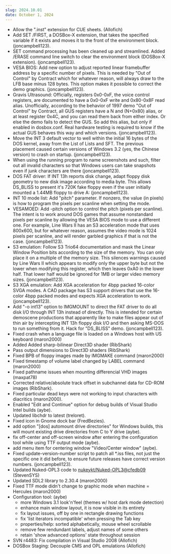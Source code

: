 ```yaml
---
slug: 2024.10.01
date: October 1, 2024
---
```


- Allow the ".inst" extension for CUE sheets. (Allofich)
- Add SET /FIRST, a DOSBox-X extension, that takes the specified variable if it exists and moves it to the front of the environment block. (joncampbell123).
- SET command processing has been cleaned up and streamlined. Added /ERASE command line switch to clear the environment block (DOSBox-X extension). (joncampbell123).
- VESA BIOS: Add new option to adjust reported linear framebuffer address by a specific number of pixels. This is needed by "Out of Control" by Contract which for whatever reason, will always draw to the LFB base minus 128 bytes. This option makes it possible to correct the demo graphics. (joncampbell123).
- Gravis Ultrasound: Officially, registers 0x0-0xF, the voice control registers, are documented to have a 0x0-0xF write and 0x80-0x8F read alias. Unofficially, according to the behavior of 1997 demo "Out of Control" by Contract, all GUS registers have a N and (N+0x80) alias, or at least register 0x4C, and you can read them back from either index. Or else the demo fails to detect the GUS. So add this alias, but only if enabled in dosbox.conf. Real hardware testing is required to know if the actual GUS behaves this way and which versions. (joncampbell123).
- Move the INT 3 default vector to well within the initial 16 bytes of the DOS kernel, away from the List of Lists and SFT. The previous placement caused certain versions of Windows 3.2 (yes, the Chinese version) to crash on startup. (joncampbell123).
- When using the running program to name screenshots and such, filter out all invalid characters so that Windows users can take snapshots even if junk characters are there (joncampbell123).
- DOS FAT driver: If INT 13h reports disk change, adapt floppy disk geometry to new disk image according to media byte. This allows DS\_BLISS to present it's 720K fake floppy even if the user initially mounted a 1.44MB floppy to drive A: (joncampbell123).
- INT 10 mode list: Add "pitch" parameter. If nonzero, the value (in pixels) is how to program the pixels per scanline when setting the mode.
- VESAMOED: Add -pitch option to control the pitch (pixels per scanline). The intent is to work around DOS games that assume nonstandard pixels per scanline by allowing the VESA BIOS mode to use a different one. For example, Line Wars II has an S3 acceleration mode that uses 800x600, but for whatever reason, assumes the video mode is 1024 pixels per scanline, and will render garbled graphics if that is not the case. (joncampbell123).
- S3 emulation: Follow S3 Trio64 documentation and mask the Linear Window Position bits according to the size of the memory. You can only place it on a multiple of the memory size. This silences warnings caused by Line Wars II which appears to modify only the upper byte but not the lower when modifying this register, which then leaves 0xA0 in the lower half. That lower half would be ignored for 1MB or larger video memory sizes. (joncampbell123).
- S3 XGA emulation: Add XGA acceleration for 4bpp packed 16-color SVGA modes. A CAD package has S3 support drivers that use the 16-color 4bpp packed modes and expects XGA acceleration to work. (joncampbell123).
- Add "-o int13" option to IMGMOUNT to direct the FAT driver to do all disk I/O through INT 13h instead of directly. This is intended for certain demoscene productions that apparently like to make files appear out of thin air by intercepting INT 13h floppy disk I/O and then asking MS-DOS to run something from it. Hack for "DS\_BLISS" demo. (joncampbell123).
- Fixed crash when a language file is loaded on a Windows host with US keyboard (maron2000)
- Added Added sharp-bilinear Direct3D shader (RibShark)
- Pass output dimensions to Direct3D shaders (RibShark)
- Fixed BPB of floppy images made by IMGMAKE command (maron2000)
- Fixed timestamp of volume label changed by LABEL command (maron2000)
- Fixed pathname issues when mounting differencial VHD images (maxpat78)
- Corrected relative/absolute track offset in subchannel data for CD-ROM images (RibShark).
- Fixed particular dead keys were not working to input characters with diacritics (maron2000).
- Enabled "Edit and Continue" option for debug builds of Visual Studio Intel builds (aybe).
- Updated libchdr to latest (treloret).
- Fixed icon in Gnome dock bar (FredBezies).
- add option "\[dos\] automount drive directories" for Windows builds, this will mount existing drive directories from C to Y drive (aybe).
- fix off-center and off-screen window after entering the configuration tool while using TTF output mode (aybe).
- add menu item for centering window "Video/Center window" (aybe).
- Fixed update-version-number script to patch all \*.iss files, not just the specific one it did before, to ensure future releases have correct version numbers. (joncampbell123).
- Updated Nuked-OPL3 code to [nukeykt/Nuked-OPL3@cfedb09](https://github.com/nukeykt/Nuked-OPL3/commit/cfedb09) (StevenSYS)
- Updated SDL2 library to 2.30.4 (maron2000)
- Fixed TTF mode didn't change to graphic mode when machine = Hercules (maron2000)
- Configuration tool: (aybe)
    - more Windows 3.1 look'n'feel (themes w/ host dark mode detection)
    - enhance main window layout, it is now visible in its entirety
    - fix layout issues, off by one in rectangle drawing functions
    - fix 'list iterators incompatible' when pressing the Tab key
    - properties/help: sorted alphabetically, mouse wheel scrollable
    - remove few rendundant labels, adjust names of some others
    - retain 'show advanced options' state throughout session
- SVN r4483: Fix compilation in Visual Studio 2008 (Allofich)
- DOSBox Staging: Decouple CMS and OPL emulations (Allofich)
